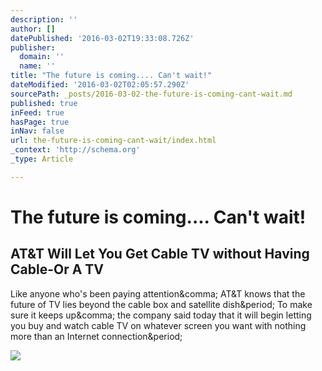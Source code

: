 ```yaml
---
description: ''
author: []
datePublished: '2016-03-02T19:33:08.726Z'
publisher:
  domain: ''
  name: ''
title: "The future is coming.... Can't wait!"
dateModified: '2016-03-02T02:05:57.290Z'
sourcePath: _posts/2016-03-02-the-future-is-coming-cant-wait.md
published: true
inFeed: true
hasPage: true
inNav: false
url: the-future-is-coming-cant-wait/index.html
_context: 'http://schema.org'
_type: Article

---
```

# The future is coming.... Can't wait!

<article style=""><h1>AT&amp;T Will Let You Get Cable TV without Having Cable-Or A TV</h1><p>Like anyone who's been paying attention&amp;comma; AT&amp;T knows that the future of TV lies beyond the cable box and satellite dish&amp;period; To make sure it keeps up&amp;comma; the company said today that it will begin letting you buy and watch cable TV on whatever screen you want with nothing more than an Internet connection&amp;period;</p><img src="http://www.wired.com/wp-content/uploads/2015/12/television-streaming-mobile-486782268-f-1200x630.jpg" /></article>